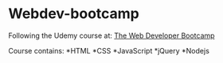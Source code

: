 # Webdev-bootcamp

Following the Udemy course at: [The Web Developer Bootcamp](https://www.udemy.com/the-web-developer-bootcamp/learn/v4/content)

Course contains:
*HTML
*CSS
*JavaScript
*jQuery
*Nodejs
